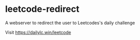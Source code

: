 # leetcode-redirect
A webserver to redirect the user to Leetcodes's daily challenge

Visit https://dailylc.win/leetcode
